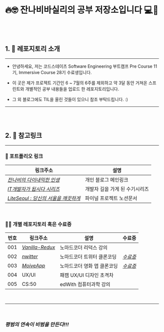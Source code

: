 🔥🤓 잔나비바실리의 공부 저장소입니다 💻📖
==========================================


<br>

<br>

## 1.  🌝 레포지토리 소개
* * *

* 안녕하세요, 저는 코드스테이츠 Software Engineering 부트캠프 Pre Course 11기, Immersive Course 28기 수료생입니다.

* 이 곳은 제가 프로젝트 기간인 6 ~ 7월의 6주를 제외하고 약 3달 동안 거쳐온 스프린트와 개별적인 공부 내용들을 업로드 한 레포지토리입니다.

* 그 외 블로그에도 TIL을 올린 것들이 있으니 참조 부탁드립니다. :)

* * *

<br>

<br>

## 2.  🤞 참고링크
* * *
### 🕺 포트폴리오 링크
|링크주소|설명|
|---|---|
|*[잔나비의 다이내믹한 인생](https://blog.naver.com/basilry)*|개인 블로그 메인링크|
|*[IT개발자가 됩시다 시리즈](https://blog.naver.com/basilry/222405804554)*|개발자 길을 가게 된 수기시리즈|
|*[LiteSeoul : 당신의 서울을 깨끗하게](https://codestates.notion.site/4-HellCoders-LiteSeoul-e9ff4c7c6fce42f8a745e55af754b821)*|파이널 프로젝트 노션문서|

<br>

### 🧑‍💻 개별 레포지토리 혹은 수료증

|번호|링크주소|설명|수료증|
|---|---|---|---|
|001|*[Vanilla-Redux](https://github.com/basilry/vanilla-redux)*|노마드코더 리덕스 강의|
|002|*[nwitter](https://github.com/basilry/nwitter)*|노마드코더 트위터 클론코딩|*[수료증](https://nomadcoders.co/certs/bb655df6-cf34-49b2-89c2-e314cdc6bb1b)*
|003|*[MoiveApp](https://github.com/basilry/movie-app-2021)*|노마드코더 영화 앱 클론코딩|*[수료증](https://nomadcoders.co/certs/66032376-64ea-4335-8ad8-6363e38fda8c)*|
|004|UX/UI|패캠 UX/UI 디자인 초격차||
|005|CS:50|edWith 컴퓨터과학 강의||


<br>

* * *

<br>

### *평범의 연속이 비범을 만든다!!!*